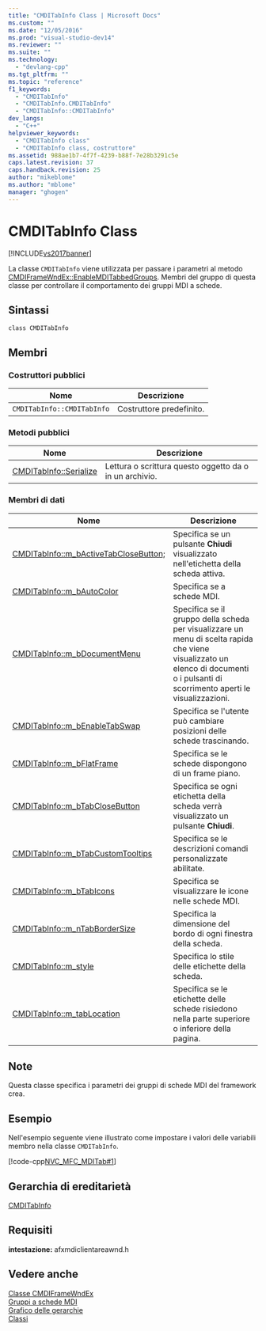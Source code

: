 ```yaml
---
title: "CMDITabInfo Class | Microsoft Docs"
ms.custom: ""
ms.date: "12/05/2016"
ms.prod: "visual-studio-dev14"
ms.reviewer: ""
ms.suite: ""
ms.technology: 
  - "devlang-cpp"
ms.tgt_pltfrm: ""
ms.topic: "reference"
f1_keywords: 
  - "CMDITabInfo"
  - "CMDITabInfo.CMDITabInfo"
  - "CMDITabInfo::CMDITabInfo"
dev_langs: 
  - "C++"
helpviewer_keywords: 
  - "CMDITabInfo class"
  - "CMDITabInfo class, costruttore"
ms.assetid: 988ae1b7-4f7f-4239-b88f-7e28b3291c5e
caps.latest.revision: 37
caps.handback.revision: 25
author: "mikeblome"
ms.author: "mblome"
manager: "ghogen"
---
```

# CMDITabInfo Class
[!INCLUDE[vs2017banner](../../assembler/inline/includes/vs2017banner.md)]

La classe `CMDITabInfo` viene utilizzata per passare i parametri al metodo [CMDIFrameWndEx::EnableMDITabbedGroups](../Topic/CMDIFrameWndEx::EnableMDITabbedGroups.md).  Membri del gruppo di questa classe per controllare il comportamento dei gruppi MDI a schede.  
  
## Sintassi  
  
```  
class CMDITabInfo   
```  
  
## Membri  
  
### Costruttori pubblici  
  
|Nome|Descrizione|  
|----------|-----------------|  
|`CMDITabInfo::CMDITabInfo`|Costruttore predefinito.|  
  
### Metodi pubblici  
  
|Nome|Descrizione|  
|----------|-----------------|  
|[CMDITabInfo::Serialize](../Topic/CMDITabInfo::Serialize.md)|Lettura o scrittura questo oggetto da o in un archivio.|  
  
### Membri di dati  
  
|Nome|Descrizione|  
|----------|-----------------|  
|[CMDITabInfo::m\_bActiveTabCloseButton;](../Topic/CMDITabInfo::m_bActiveTabCloseButton;.md)|Specifica se un pulsante **Chiudi** visualizzato nell'etichetta della scheda attiva.|  
|[CMDITabInfo::m\_bAutoColor](../Topic/CMDITabInfo::m_bAutoColor.md)|Specifica se a schede MDI.|  
|[CMDITabInfo::m\_bDocumentMenu](../Topic/CMDITabInfo::m_bDocumentMenu.md)|Specifica se il gruppo della scheda per visualizzare un menu di scelta rapida che viene visualizzato un elenco di documenti o i pulsanti di scorrimento aperti le visualizzazioni.|  
|[CMDITabInfo::m\_bEnableTabSwap](../Topic/CMDITabInfo::m_bEnableTabSwap.md)|Specifica se l'utente può cambiare posizioni delle schede trascinando.|  
|[CMDITabInfo::m\_bFlatFrame](../Topic/CMDITabInfo::m_bFlatFrame.md)|Specifica se le schede dispongono di un frame piano.|  
|[CMDITabInfo::m\_bTabCloseButton](../Topic/CMDITabInfo::m_bTabCloseButton.md)|Specifica se ogni etichetta della scheda verrà visualizzato un pulsante **Chiudi**.|  
|[CMDITabInfo::m\_bTabCustomTooltips](../Topic/CMDITabInfo::m_bTabCustomTooltips.md)|Specifica se le descrizioni comandi personalizzate abilitate.|  
|[CMDITabInfo::m\_bTabIcons](../Topic/CMDITabInfo::m_bTabIcons.md)|Specifica se visualizzare le icone nelle schede MDI.|  
|[CMDITabInfo::m\_nTabBorderSize](../Topic/CMDITabInfo::m_nTabBorderSize.md)|Specifica la dimensione del bordo di ogni finestra della scheda.|  
|[CMDITabInfo::m\_style](../Topic/CMDITabInfo::m_style.md)|Specifica lo stile delle etichette della scheda.|  
|[CMDITabInfo::m\_tabLocation](../Topic/CMDITabInfo::m_tabLocation.md)|Specifica se le etichette delle schede risiedono nella parte superiore o inferiore della pagina.|  
  
## Note  
 Questa classe specifica i parametri dei gruppi di schede MDI del framework crea.  
  
## Esempio  
 Nell'esempio seguente viene illustrato come impostare i valori delle variabili membro nella classe `CMDITabInfo`.  
  
 [!code-cpp[NVC_MFC_MDITab#1](../../mfc/reference/codesnippet/CPP/cmditabinfo-class_1.cpp)]  
  
## Gerarchia di ereditarietà  
 [CMDITabInfo](../../mfc/reference/cmditabinfo-class.md)  
  
## Requisiti  
 **intestazione:** afxmdiclientareawnd.h  
  
## Vedere anche  
 [Classe CMDIFrameWndEx](../../mfc/reference/cmdiframewndex-class.md)   
 [Gruppi a schede MDI](../../mfc/mdi-tabbed-groups.md)   
 [Grafico delle gerarchie](../../mfc/hierarchy-chart.md)   
 [Classi](../../mfc/reference/mfc-classes.md)